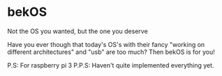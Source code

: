 # bekOS
Not the OS you wanted, but the one you deserve

Have you ever though that today's OS's with their fancy "working on different architectures" and "usb" are too much?
Then bekOS is for you!

P.S: For raspberry pi 3
P.P.S: Haven't quite implemented everything yet.
